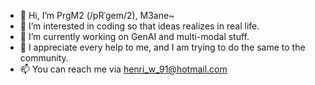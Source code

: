 - 👋 Hi, I’m PrgM2 (/pRˈɡem/2), M3ane~
- 👀 I’m interested in coding so that ideas realizes in real life.
- 🌱 I’m currently working on GenAI and multi-modal stuff.
- 💞️ I appreciate every help to me, and I am trying to do the same to the community.
- 📫 You can reach me via henri_w_91@hotmail.com

<!---
shuyueW1991/shuyueW1991 is a ✨ special ✨ repository because its `README.md` (this file) appears on your GitHub profile.
You can click the Preview link to take a look at your changes.
--->
